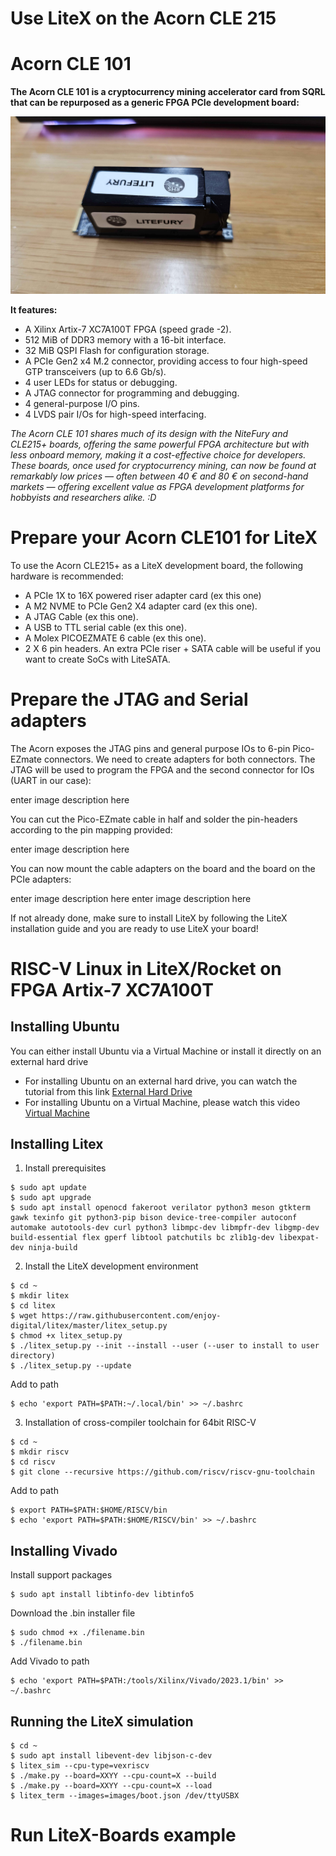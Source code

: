 # Use LiteX on the Acorn CLE 215

# Acorn CLE 101

**The Acorn CLE 101 is a cryptocurrency mining accelerator card from SQRL that can be repurposed as a generic FPGA PCIe development board:**

![Acorn CLE 101](20251025_140851.jpg)

**It features:**

- A Xilinx Artix-7 XC7A100T FPGA (speed grade -2).
- 512 MiB of DDR3 memory with a 16-bit interface.
- 32 MiB QSPI Flash for configuration storage.
- A PCIe Gen2 x4 M.2 connector, providing access to four high-speed GTP transceivers (up to 6.6 Gb/s).
- 4 user LEDs for status or debugging.
- A JTAG connector for programming and debugging.
- 4 general-purpose I/O pins.
- 4 LVDS pair I/Os for high-speed interfacing.

*The Acorn CLE 101 shares much of its design with the NiteFury and CLE215+ boards, offering the same powerful FPGA architecture but with less onboard memory, making it a cost-effective choice for developers. These boards, once used for cryptocurrency mining, can now be found at remarkably low prices — often between 40 € and 80 € on second-hand markets — offering excellent value as FPGA development platforms for hobbyists and researchers alike. :D*

# Prepare your Acorn CLE101 for LiteX

To use the Acorn CLE215+ as a LiteX development board, the following hardware is recommended:

- A PCIe 1X to 16X powered riser adapter card (ex this one)
- A M2 NVME to PCIe Gen2 X4 adapter card (ex this one).
- A JTAG Cable (ex this one).
- A USB to TTL serial cable (ex this one).
- A Molex PICOEZMATE 6 cable (ex this one).
- 2 X 6 pin headers.
An extra PCIe riser + SATA cable will be useful if you want to create SoCs with LiteSATA.

# Prepare the JTAG and Serial adapters
The Acorn exposes the JTAG pins and general purpose IOs to 6-pin Pico-EZmate connectors. We need to create adapters for both connectors. The JTAG will be used to program the FPGA and the second connector for IOs (UART in our case):

enter image description here

You can cut the Pico-EZmate cable in half and solder the pin-headers according to the pin mapping provided:

enter image description here

You can now mount the cable adapters on the board and the board on the PCIe adapters:

enter image description here enter image description here

If not already done, make sure to install LiteX by following the LiteX installation guide and you are ready to use LiteX your board!

# RISC-V Linux in LiteX/Rocket on FPGA Artix-7 XC7A100T
## Installing Ubuntu
You can either install Ubuntu via a Virtual Machine or install it directly on an external hard drive
- For installing Ubuntu on an external hard drive, you can watch the tutorial from this link [External Hard Drive](https://www.youtube.com/watch?v=KFwA1tjZp1w&t=236s)
- For installing Ubuntu on a Virtual Machine, please watch this video [Virtual Machine](https://www.youtube.com/watch?v=Hva8lsV2nTk)
## Installing Litex
1. Install prerequisites
```
$ sudo apt update
$ sudo apt upgrade
$ sudo apt install openocd fakeroot verilator python3 meson gtkterm gawk texinfo git python3-pip bison device-tree-compiler autoconf automake autotools-dev curl python3 libmpc-dev libmpfr-dev libgmp-dev build-essential flex gperf libtool patchutils bc zlib1g-dev libexpat-dev ninja-build
```
2. Install the LiteX development environment
```
$ cd ~
$ mkdir litex
$ cd litex
$ wget https://raw.githubusercontent.com/enjoy-digital/litex/master/litex_setup.py
$ chmod +x litex_setup.py
$ ./litex_setup.py --init --install --user (--user to install to user directory)
$ ./litex_setup.py --update
```
Add to path
```
$ echo 'export PATH=$PATH:~/.local/bin' >> ~/.bashrc
```
3. Installation of cross-compiler toolchain for 64bit RISC-V
```
$ cd ~
$ mkdir riscv
$ cd riscv
$ git clone --recursive https://github.com/riscv/riscv-gnu-toolchain
```
Add to path
```
$ export PATH=$PATH:$HOME/RISCV/bin
$ echo 'export PATH=$PATH:$HOME/RISCV/bin' >> ~/.bashrc
```
## Installing Vivado
Install support packages
```
$ sudo apt install libtinfo-dev libtinfo5
```
Download the .bin installer file
```
$ sudo chmod +x ./filename.bin
$ ./filename.bin
```
Add Vivado to path
```
$ echo 'export PATH=$PATH:/tools/Xilinx/Vivado/2023.1/bin' >> ~/.bashrc
```
## Running the LiteX simulation
```
$ cd ~
$ sudo apt install libevent-dev libjson-c-dev
$ litex_sim --cpu-type=vexriscv
$ ./make.py --board=XXYY --cpu-count=X --build
$ ./make.py --board=XXYY --cpu-count=X --load
$ litex_term --images=images/boot.json /dev/ttyUSBX
```

# Run LiteX-Boards example

